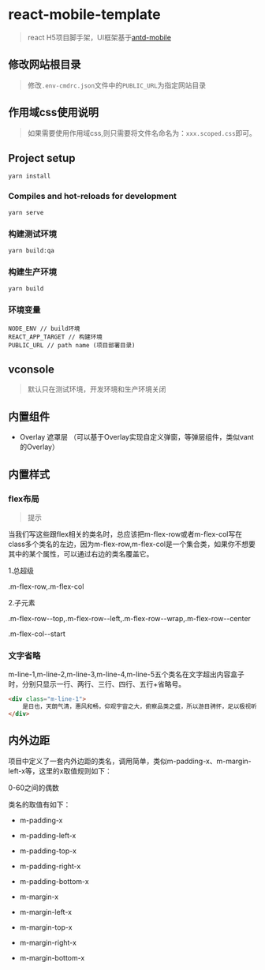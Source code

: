 # react-mobile-template

> react H5项目脚手架，UI框架基于<a href="https://mobile.ant.design/docs/react/introduce-cn">antd-mobile</a>

## 修改网站根目录
> 修改`.env-cmdrc.json`文件中的`PUBLIC_URL`为指定网站目录

## 作用域css使用说明
> 如果需要使用作用域css,则只需要将文件名命名为：`xxx.scoped.css`即可。

## Project setup
```
yarn install
```

### Compiles and hot-reloads for development
```
yarn serve
```

### 构建测试环境
```
yarn build:qa
```

### 构建生产环境
```
yarn build
```

### 环境变量
```
NODE_ENV // build环境
REACT_APP_TARGET // 构建环境
PUBLIC_URL // path name (项目部署目录)
```

## vconsole
> 默认只在测试环境，开发环境和生产环境关闭

## 内置组件
* Overlay 遮罩层 （可以基于Overlay实现自定义弹窗，等弹层组件，类似vant的Overlay）

## 内置样式

### flex布局
> 提示

当我们写这些跟flex相关的类名时，总应该把m-flex-row或者m-flex-col写在class多个类名的左边，因为m-flex-row,m-flex-col是一个集合类，如果你不想要其中的某个属性，可以通过右边的类名覆盖它。

1.总超级

.m-flex-row,.m-flex-col

2.子元素

.m-flex-row--top,.m-flex-row--left,.m-flex-row--wrap,.m-flex-row--center

.m-flex-col--start


### 文字省略
m-line-1,m-line-2,m-line-3,m-line-4,m-line-5五个类名在文字超出内容盒子时，分别只显示一行、两行、三行、四行、五行+省略号。

```html
<div class="m-line-1">
    是日也，天朗气清，惠风和畅，仰观宇宙之大，俯察品类之盛，所以游目骋怀，足以极视听之娱，信可乐也
</div>
```

## 内外边距
项目中定义了一套内外边距的类名，调用简单，类似m-padding-x、m-margin-left-x等，这里的x取值规则如下：

0-60之间的偶数

类名的取值有如下：

* m-padding-x
* m-padding-left-x
* m-padding-top-x
* m-padding-right-x
* m-padding-bottom-x


* m-margin-x
* m-margin-left-x
* m-margin-top-x
* m-margin-right-x
* m-margin-bottom-x

